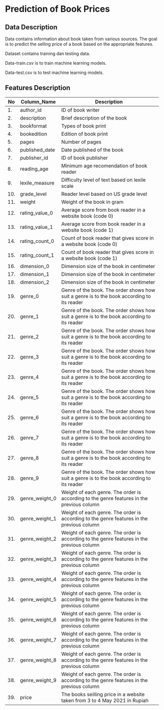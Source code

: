 # Prediction of Book Prices

## Data Description
Data contains information about book taken from various sources. The goal is to predict the selling price of a book based on the appropriate features.

Dataset contains training dan testing data. 

Data-train.csv is to train machine learning models.

Data-test.csv is to test machine learning models.

## Features Description

|No|Column_Name|Description|
|----|-----|-------|
|1.|author_id|ID of book writer|
|2.|description|Brief description of the book|
|3.|bookformat|Types of book print|
|4.|bookedition|Edition of book print|
|5.|pages|Number of pages|
|6.|published_date|Date published of the book|
|7.|publisher_id|ID of book publisher|
|8.|reading_age|Minimum age recomendation of book reader|
|9.|lexile_measure|Difficulty level of text based on lexile scale|
|10.|grade_level|Reader level based on US grade level|
|11.|weight|Weight of the book in gram|
|12.|rating_value_0|Average score from book reader in a website book (code 0)|
|13.|rating_value_1|Average score from book reader in a website book (code 1)|
|14.|rating_count_0|Count of book reader that gives score in a website book (code 0)|
|15.|rating_count_1|Count of book reader that gives score in a website book (code 1)|
|16.|dimension_0|Dimension size of the book in centimeter|
|17.|dimension_1|Dimension size of the book in centimeter|
|18.|dimension_2|Dimension size of the book in centimeter|
|19.|genre_0|Genre of the book. The order shows how suit a genre is to the book according to its reader|
|20.|genre_1|Genre of the book. The order shows how suit a genre is to the book according to its reader|
|21.|genre_2|Genre of the book. The order shows how suit a genre is to the book according to its reader|
|22.|genre_3|Genre of the book. The order shows how suit a genre is to the book according to its reader|
|23.|genre_4|Genre of the book. The order shows how suit a genre is to the book according to its reader|
|24.|genre_5|Genre of the book. The order shows how suit a genre is to the book according to its reader|
|25.|genre_6|Genre of the book. The order shows how suit a genre is to the book according to its reader|
|26.|genre_7|Genre of the book. The order shows how suit a genre is to the book according to its reader|
|27.|genre_8|Genre of the book. The order shows how suit a genre is to the book according to its reader|
|28.|genre_9|Genre of the book. The order shows how suit a genre is to the book according to its reader|
|29.|genre_weight_0|Weight of each genre. The order is according to the genre features in the previous column|
|30.|genre_weight_1|Weight of each genre. The order is according to the genre features in the previous column|
|31.|genre_weight_2|Weight of each genre. The order is according to the genre features in the previous column|
|32.|genre_weight_3|Weight of each genre. The order is according to the genre features in the previous column|
|33.|genre_weight_4|Weight of each genre. The order is according to the genre features in the previous column|
|34.|genre_weight_5|Weight of each genre. The order is according to the genre features in the previous column|
|35.|genre_weight_6|Weight of each genre. The order is according to the genre features in the previous column|
|36.|genre_weight_7|Weight of each genre. The order is according to the genre features in the previous column|
|37.|genre_weight_8|Weight of each genre. The order is according to the genre features in the previous column|
|38.|genre_weight_9|Weight of each genre. The order is according to the genre features in the previous column|
|39.|price|The books seilling price in a website taken from 3 to 4 May 2021 in Rupiah|
